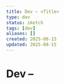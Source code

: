 ```yaml
---
title: Dev – <Title>
type: dev
status: sketch
tags: [dev]
aliases: []
created: 2025-08-15
updated: 2025-08-15
---
```


# Dev – <Title>

**Purpose**  
<What problem does this solve?>

**Summary**  
<One short paragraph that a stranger could understand.>

**Interfaces / Cross-links**  
- [[<Related note>]]
- [[<Another related note>]]

**Details**  
- Rules / mechanics / constraints here.

**Open Questions**  
- Q1:
- Q2:

## Changelog
- 2025-08-15: created (sketch)

## Provenance
- Source: <chat, doc, or idea seed>
- Decision: <why this note exists>
